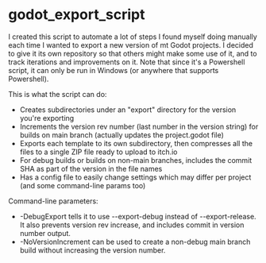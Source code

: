 # godot_export_script
 
I created this script to automate a lot of steps I found myself doing manually each time I wanted to export a new version of mt Godot projects. I decided to give it its own repository so that others might make some use of it, and to track iterations and improvements on it. Note that since it's a Powershell script, it can only be run in Windows (or anywhere that supports Powershell).

This is what the script can do:

 - Creates subdirectories under an "export" directory for the version you're exporting
 - Increments the version rev number (last number in the version string) for builds on main branch (actually updates the project.godot file)
 - Exports each template to its own subdirectory, then compresses all the files to a single ZIP file ready to upload to itch.io
 - For debug builds or builds on non-main branches, includes the commit SHA as part of the version in the file names
 - Has a config file to easily change settings which may differ per project (and some command-line params too)

 Command-line parameters:

 - -DebugExport tells it to use --export-debug instead of --export-release. It also prevents version rev increase, and includes commit in version number output.
 - -NoVersionIncrement can be used to create a non-debug main branch build without increasing the version number.
